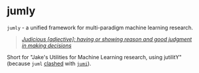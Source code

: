 # jumly

`jumly` - a unified framework for multi-paradigm machine learning research.

> *[Judicious [adjective]: having or showing reason and good judgment in making decisions](https://dictionary.cambridge.org/dictionary/english/judicious)*

Short for "Jake's Utilities for Machine Learning research, using jutilitY" (because `juml` [clashed](https://stackoverflow.com/a/71490005/8477566) with [`jumi`](https://pypi.org/project/jumi/)).
